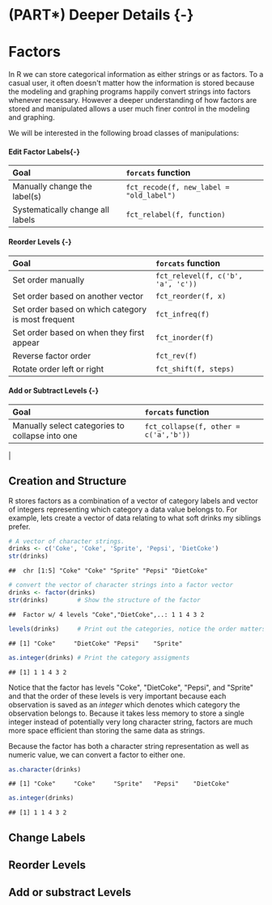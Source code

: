 # (PART\*) Deeper Details {-}

# Factors
In R we can store categorical information as either strings or as factors. To a casual user, it often doesn't matter how the information is stored because the modeling and graphing programs happily convert strings into factors whenever necessary. However a deeper understanding of how factors are stored and manipulated allows a user much finer control in the modeling and graphing.

We will be interested in the following broad classes of manipulations:

#### Edit Factor Labels{-}

| Goal                             |  `forcats` function                                  |
|:---------------------------------|:-----------------------------------------------------|
| Manually change the label(s)     | `fct_recode(f, new_label = "old_label")`             |
| Systematically change all labels | `fct_relabel(f, function)`                           |


#### Reorder Levels {-}

| Goal                             |  `forcats` function                                  |
|:---------------------------------|:-----------------------------------------------------|
| Set order manually                                  | `fct_relevel(f, c('b', 'a', 'c'))`  |
| Set order based on another vector                        | `fct_reorder(f, x)`          |
| Set order based on which category is most frequent       | `fct_infreq(f)`              |
| Set order based on when they first appear                | `fct_inorder(f)`             |
| Reverse factor order                                     | `fct_rev(f)`                 |
| Rotate order left or right                               | `fct_shift(f, steps)`        |


#### Add or Subtract Levels {-}

| Goal                             |  `forcats` function                                    |
|:---------------------------------|:-------------------------------------------------------|
| Manually select categories to collapse into one |  `fct_collapse(f, other = c('a','b')) ` |
| 



## Creation and Structure
R stores factors as a combination of a vector of category labels and vector of integers representing which category a data value belongs to. For example, lets create a vector of data relating to what soft drinks my siblings prefer.

```r
# A vector of character strings.
drinks <- c('Coke', 'Coke', 'Sprite', 'Pepsi', 'DietCoke')
str(drinks)
```

```
##  chr [1:5] "Coke" "Coke" "Sprite" "Pepsi" "DietCoke"
```

```r
# convert the vector of character strings into a factor vector
drinks <- factor(drinks)
str(drinks)        # Show the structure of the factor
```

```
##  Factor w/ 4 levels "Coke","DietCoke",..: 1 1 4 3 2
```

```r
levels(drinks)     # Print out the categories, notice the order matters!
```

```
## [1] "Coke"     "DietCoke" "Pepsi"    "Sprite"
```

```r
as.integer(drinks) # Print the category assigments
```

```
## [1] 1 1 4 3 2
```

Notice that the factor has levels "Coke", "DietCoke", "Pepsi", and "Sprite" and that the order of these levels is very important because each observation is saved as an *integer* which denotes which category the observation belongs to. Because it takes less memory to store a single integer instead of potentially very long character string, factors are much more space efficient than storing the same data as strings.

Because the factor has both a character string representation as well as numeric value, we can convert a factor to either one.

```r
as.character(drinks)
```

```
## [1] "Coke"     "Coke"     "Sprite"   "Pepsi"    "DietCoke"
```

```r
as.integer(drinks)
```

```
## [1] 1 1 4 3 2
```

## Change Labels

## Reorder Levels

## Add or substract Levels


